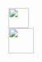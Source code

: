 <img width="40px" src="https://i.pinimg.com/564x/2f/9c/11/2f9c11f9e55efbf1791f12c06d60729b.jpg"> <br> <img width="50px" src="https://encrypted-tbn0.gstatic.com/images?q=tbn:ANd9GcThftdKHuBrgL4dzoqoOcvkVpWi-yYIEZ9tecvtj6vQGw&s">
